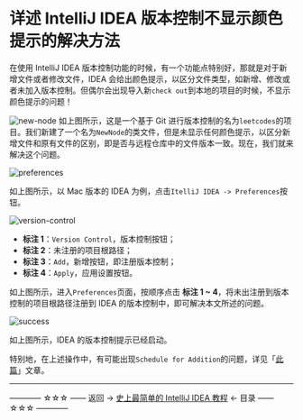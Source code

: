 # 详述 IntelliJ IDEA 版本控制不显示颜色提示的解决方法

在使用 IntelliJ IDEA  版本控制功能的时候，有一个功能点特别好，那就是对于新增文件或者修改文件，IDEA 会给出颜色提示，以区分文件类型，如新增、修改或者未加入版本控制。但偶尔会出现导入新`check out`到本地的项目的时候，不显示颜色提示的问题！

![new-node](https://github.com/guobinhit/intellij-idea-tutorial/blob/master/images/practical-skills/version-control-color-tips/new-node.png)
如上图所示，这是一个基于 Git 进行版本控制的名为`leetcodes`的项目。我们新建了一个名为`NewNode`的类文件，但是未显示任何颜色提示，以区分新增文件和原有文件的区别，即是否与远程仓库中的文件版本一致。现在，我们就来解决这个问题。

![preferences](https://github.com/guobinhit/intellij-idea-tutorial/blob/master/images/practical-skills/version-control-color-tips/preferences.png)

如上图所示，以 Mac 版本的 IDEA 为例，点击`ItelliJ IDEA -> Preferences`按钮。

![version-control](https://github.com/guobinhit/intellij-idea-tutorial/blob/master/images/practical-skills/version-control-color-tips/version-control.png)

- **标注 1**：`Version Control`，版本控制按钮；
- **标注 2**：未注册的项目根路径；
- **标注 3**：`Add`，新增按钮，即注册版本控制；
- **标注 4**：`Apply`，应用设置按钮。

如上图所示，进入`Preferences`页面，按顺序点击 **标注 1 ~ 4**，将未出注册到版本控制的项目根路径注册到 IDEA 的版本控制中，即可解决本文所述的问题。

![success](https://github.com/guobinhit/intellij-idea-tutorial/blob/master/images/practical-skills/version-control-color-tips/success.png)

如上图所示，IDEA 的版本控制提示已经启动。

特别地，在上述操作中，有可能出现`Schedule for Addition`的问题，详见「[此篇](https://github.com/guobinhit/intellij-idea-tutorial/blob/master/articles/practical-skills/schedule.md)」文章。


--------


———— ☆☆☆ —— 返回 -> [史上最简单的 IntelliJ IDEA 教程](https://github.com/guobinhit/intellij-idea-tutorial/blob/master/README.md) <- 目录 —— ☆☆☆ ————
